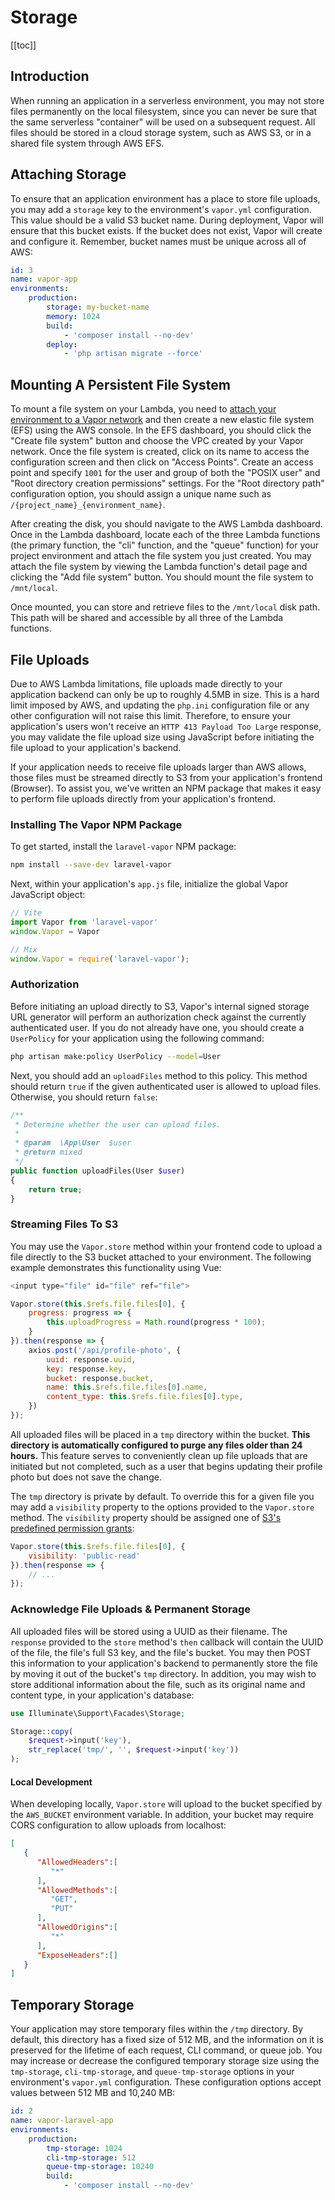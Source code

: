 # Storage

[[toc]]

## Introduction

When running an application in a serverless environment, you may not store files permanently on the local filesystem, since you can never be sure that the same serverless "container" will be used on a subsequent request. All files should be stored in a cloud storage system, such as AWS S3, or in a shared file system through AWS EFS.

## Attaching Storage

To ensure that an application environment has a place to store file uploads, you may add a `storage` key to the environment's `vapor.yml` configuration. This value should be a valid S3 bucket name. During deployment, Vapor will ensure that this bucket exists. If the bucket does not exist, Vapor will create and configure it. Remember, bucket names must be unique across all of AWS:

```yaml
id: 3
name: vapor-app
environments:
    production:
        storage: my-bucket-name
        memory: 1024
        build:
            - 'composer install --no-dev'
        deploy:
            - 'php artisan migrate --force'
```

## Mounting A Persistent File System

To mount a file system on your Lambda, you need to [attach your environment to a Vapor network](./networks.md#introduction) and then create a new elastic file system (EFS) using the AWS console. In the EFS dashboard, you should click the "Create file system" button and choose the VPC created by your Vapor network. Once the file system is created, click on its name to access the configuration screen and then click on "Access Points". Create an access point and specify `1001` for the user and group of both the "POSIX user" and "Root directory creation permissions" settings. For the "Root directory path" configuration option, you should assign a unique name such as `/{project_name}_{environment_name}`.

After creating the disk, you should navigate to the AWS Lambda dashboard. Once in the Lambda dashboard, locate each of the three Lambda functions (the primary function, the "cli" function, and the "queue" function) for your project environment and attach the file system you just created. You may attach the file system by viewing the Lambda function's detail page and clicking the "Add file system" button. You should mount the file system to `/mnt/local`.

Once mounted, you can store and retrieve files to the `/mnt/local` disk path. This path will be shared and accessible by all three of the Lambda functions.

## File Uploads

Due to AWS Lambda limitations, file uploads made directly to your application backend can only be up to roughly 4.5MB in size. This is a hard limit imposed by AWS, and updating the `php.ini` configuration file or any other configuration will not raise this limit. Therefore, to ensure your application's users won't receive an `HTTP 413 Payload Too Large` response, you may validate the file upload size using JavaScript before initiating the file upload to your application's backend.

If your application needs to receive file uploads larger than AWS allows, those files must be streamed directly to S3 from your application's frontend (Browser). To assist you, we've written an NPM package that makes it easy to perform file uploads directly from your application's frontend.

### Installing The Vapor NPM Package

To get started, install the `laravel-vapor` NPM package:

```bash
npm install --save-dev laravel-vapor
```

Next, within your application's `app.js` file, initialize the global Vapor JavaScript object:

```js
// Vite
import Vapor from 'laravel-vapor'
window.Vapor = Vapor

// Mix
window.Vapor = require('laravel-vapor');
```

### Authorization

Before initiating an upload directly to S3, Vapor's internal signed storage URL generator will perform an authorization check against the currently authenticated user. If you do not already have one, you should create a `UserPolicy` for your application using the following command:

```bash
php artisan make:policy UserPolicy --model=User
```

Next, you should add an `uploadFiles` method to this policy. This method should return `true` if the given authenticated user is allowed to upload files. Otherwise, you should return `false`:

```php
/**
 * Determine whether the user can upload files.
 *
 * @param  \App\User  $user
 * @return mixed
 */
public function uploadFiles(User $user)
{
    return true;
}
```

### Streaming Files To S3

You may use the `Vapor.store` method within your frontend code to upload a file directly to the S3 bucket attached to your environment. The following example demonstrates this functionality using Vue:

```js
<input type="file" id="file" ref="file">

Vapor.store(this.$refs.file.files[0], {
    progress: progress => {
        this.uploadProgress = Math.round(progress * 100);
    }
}).then(response => {
    axios.post('/api/profile-photo', {
        uuid: response.uuid,
        key: response.key,
        bucket: response.bucket,
        name: this.$refs.file.files[0].name,
        content_type: this.$refs.file.files[0].type,
    })
});
````

All uploaded files will be placed in a `tmp` directory within the bucket. **This directory is automatically configured to purge any files older than 24 hours.** This feature serves to conveniently clean up file uploads that are initiated but not completed, such as a user that begins updating their profile photo but does not save the change.

The `tmp` directory is private by default. To override this for a given file you may add a `visibility` property to the options provided to the `Vapor.store` method. The `visibility` property should be assigned one of [S3's predefined permission grants](https://docs.aws.amazon.com/AmazonS3/latest/dev/acl-overview.html#canned-acl):

```js
Vapor.store(this.$refs.file.files[0], {
    visibility: 'public-read'
}).then(response => {
    // ...
});
````

### Acknowledge File Uploads & Permanent Storage

All uploaded files will be stored using a UUID as their filename. The `response` provided to the `store` method's `then` callback will contain the UUID of the file, the file's full S3 key, and the file's bucket. You may then POST this information to your application's backend to permanently store the file by moving it out of the bucket's `tmp` directory. In addition, you may wish to store additional information about the file, such as its original name and content type, in your application's database:

```php
use Illuminate\Support\Facades\Storage;

Storage::copy(
    $request->input('key'),
    str_replace('tmp/', '', $request->input('key'))
);
```

#### Local Development

When developing locally, `Vapor.store` will upload to the bucket specified by the `AWS_BUCKET` environment variable. In addition, your bucket may require CORS configuration to allow uploads from localhost:

```json
[
   {
      "AllowedHeaders":[
         "*"
      ],
      "AllowedMethods":[
         "GET",
         "PUT"
      ],
      "AllowedOrigins":[
         "*"
      ],
      "ExposeHeaders":[]
   }
]
```

## Temporary Storage

Your application may store temporary files within the `/tmp` directory. By default, this directory has a fixed size of 512 MB, and the information on it is preserved for the lifetime of each request, CLI command, or queue job. You may increase or decrease the configured temporary storage size using the `tmp-storage`, `cli-tmp-storage`, and `queue-tmp-storage` options in your environment's `vapor.yml` configuration. These configuration options accept values between 512 MB and 10,240 MB:

```yaml
id: 2
name: vapor-laravel-app
environments:
    production:
        tmp-storage: 1024
        cli-tmp-storage: 512
        queue-tmp-storage: 10240
        build:
            - 'composer install --no-dev'
```
